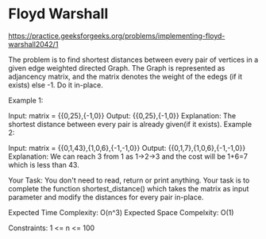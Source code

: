 # Floyd Warshall

https://practice.geeksforgeeks.org/problems/implementing-floyd-warshall2042/1

The problem is to find shortest distances between every pair of vertices in a given edge weighted directed Graph. The Graph is represented as adjancency matrix, and the matrix denotes the weight of the edegs (if it exists) else -1. Do it in-place.
 

Example 1:

Input: matrix = {{0,25},{-1,0}}
Output: {{0,25},{-1,0}}
Explanation: The shortest distance between
every pair is already given(if it exists).
Example 2:

Input: matrix = {{0,1,43},{1,0,6},{-1,-1,0}}
Output: {{0,1,7},{1,0,6},{-1,-1,0}}
Explanation: We can reach 3 from 1 as 1->2->3
and the cost will be 1+6=7 which is less than 
43.
 

Your Task:
You don't need to read, return or print anything. Your task is to complete the function shortest_distance() which takes the matrix as input parameter and modify the distances for every pair in-place.
 

Expected Time Complexity: O(n^3)
Expected Space Compelxity: O(1)
 

Constraints:
1 <= n <= 100
